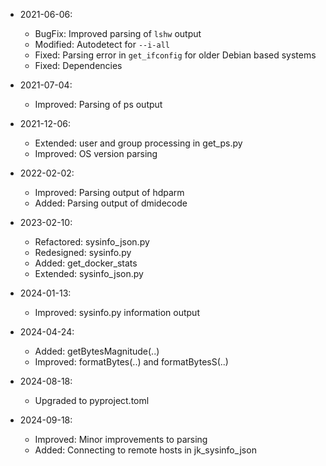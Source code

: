 * 2021-06-06:
	* BugFix: Improved parsing of `lshw` output
	* Modified: Autodetect for `--i-all`
	* Fixed: Parsing error in `get_ifconfig` for older Debian based systems
	* Fixed: Dependencies

* 2021-07-04:
	* Improved: Parsing of ps output

* 2021-12-06:
	* Extended: user and group processing in get_ps.py
	* Improved: OS version parsing

* 2022-02-02:
	* Improved: Parsing output of hdparm
	* Added: Parsing output of dmidecode

* 2023-02-10:
	* Refactored: sysinfo_json.py
	* Redesigned: sysinfo.py
	* Added: get_docker_stats
	* Extended: sysinfo_json.py

* 2024-01-13:
	* Improved: sysinfo.py information output

* 2024-04-24:
	* Added: getBytesMagnitude(..)
	* Improved: formatBytes(..) and formatBytesS(..)

* 2024-08-18:
	* Upgraded to pyproject.toml

* 2024-09-18:
	* Improved: Minor improvements to parsing
	* Added: Connecting to remote hosts in jk_sysinfo_json

